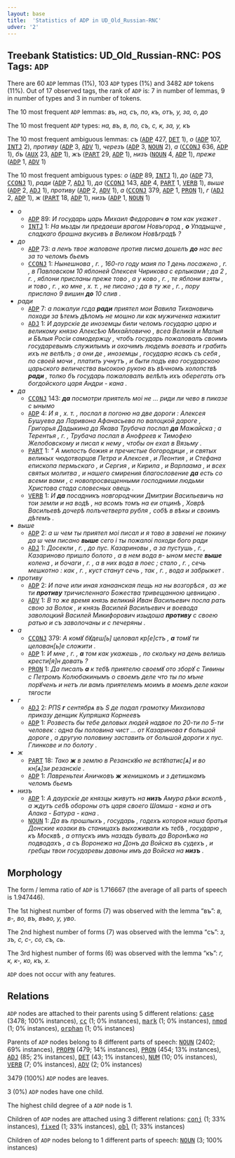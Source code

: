 ```yaml
---
layout: base
title:  'Statistics of ADP in UD_Old_Russian-RNC'
udver: '2'
---
```


## Treebank Statistics: UD_Old_Russian-RNC: POS Tags: `ADP`

There are 60 `ADP` lemmas (1%), 103 `ADP` types (1%) and 3482 `ADP` tokens (11%).
Out of 17 observed tags, the rank of `ADP` is: 7 in number of lemmas, 9 in number of types and 3 in number of tokens.

The 10 most frequent `ADP` lemmas: <em>въ, на, съ, по, къ, отъ, у, за, о, до</em>

The 10 most frequent `ADP` types:  <em>на, въ, в, по, съ, с, к, за, у, къ</em>

The 10 most frequent ambiguous lemmas: <em>съ</em> (<tt><a href="orv_rnc-pos-ADP.html">ADP</a></tt> 427, <tt><a href="orv_rnc-pos-DET.html">DET</a></tt> 1), <em>о</em> (<tt><a href="orv_rnc-pos-ADP.html">ADP</a></tt> 107, <tt><a href="orv_rnc-pos-INTJ.html">INTJ</a></tt> 2), <em>противу</em> (<tt><a href="orv_rnc-pos-ADP.html">ADP</a></tt> 3, <tt><a href="orv_rnc-pos-ADV.html">ADV</a></tt> 1), <em>черезъ</em> (<tt><a href="orv_rnc-pos-ADP.html">ADP</a></tt> 3, <tt><a href="orv_rnc-pos-NOUN.html">NOUN</a></tt> 2), <em>а</em> (<tt><a href="orv_rnc-pos-CCONJ.html">CCONJ</a></tt> 636, <tt><a href="orv_rnc-pos-ADP.html">ADP</a></tt> 1), <em>бъ</em> (<tt><a href="orv_rnc-pos-AUX.html">AUX</a></tt> 23, <tt><a href="orv_rnc-pos-ADP.html">ADP</a></tt> 1), <em>жъ</em> (<tt><a href="orv_rnc-pos-PART.html">PART</a></tt> 29, <tt><a href="orv_rnc-pos-ADP.html">ADP</a></tt> 1), <em>низъ</em> (<tt><a href="orv_rnc-pos-NOUN.html">NOUN</a></tt> 4, <tt><a href="orv_rnc-pos-ADP.html">ADP</a></tt> 1), <em>преже</em> (<tt><a href="orv_rnc-pos-ADP.html">ADP</a></tt> 1, <tt><a href="orv_rnc-pos-ADV.html">ADV</a></tt> 1)

The 10 most frequent ambiguous types:  <em>о</em> (<tt><a href="orv_rnc-pos-ADP.html">ADP</a></tt> 89, <tt><a href="orv_rnc-pos-INTJ.html">INTJ</a></tt> 1), <em>до</em> (<tt><a href="orv_rnc-pos-ADP.html">ADP</a></tt> 73, <tt><a href="orv_rnc-pos-CCONJ.html">CCONJ</a></tt> 1), <em>ради</em> (<tt><a href="orv_rnc-pos-ADP.html">ADP</a></tt> 7, <tt><a href="orv_rnc-pos-ADJ.html">ADJ</a></tt> 1), <em>да</em> (<tt><a href="orv_rnc-pos-CCONJ.html">CCONJ</a></tt> 143, <tt><a href="orv_rnc-pos-ADP.html">ADP</a></tt> 4, <tt><a href="orv_rnc-pos-PART.html">PART</a></tt> 1, <tt><a href="orv_rnc-pos-VERB.html">VERB</a></tt> 1), <em>выше</em> (<tt><a href="orv_rnc-pos-ADP.html">ADP</a></tt> 2, <tt><a href="orv_rnc-pos-ADJ.html">ADJ</a></tt> 1), <em>противу</em> (<tt><a href="orv_rnc-pos-ADP.html">ADP</a></tt> 2, <tt><a href="orv_rnc-pos-ADV.html">ADV</a></tt> 1), <em>а</em> (<tt><a href="orv_rnc-pos-CCONJ.html">CCONJ</a></tt> 379, <tt><a href="orv_rnc-pos-ADP.html">ADP</a></tt> 1, <tt><a href="orv_rnc-pos-PRON.html">PRON</a></tt> 1), <em>г</em> (<tt><a href="orv_rnc-pos-ADJ.html">ADJ</a></tt> 2, <tt><a href="orv_rnc-pos-ADP.html">ADP</a></tt> 1), <em>ж</em> (<tt><a href="orv_rnc-pos-PART.html">PART</a></tt> 18, <tt><a href="orv_rnc-pos-ADP.html">ADP</a></tt> 1), <em>низъ</em> (<tt><a href="orv_rnc-pos-ADP.html">ADP</a></tt> 1, <tt><a href="orv_rnc-pos-NOUN.html">NOUN</a></tt> 1)


* <em>о</em>
  * <tt><a href="orv_rnc-pos-ADP.html">ADP</a></tt> 89: <em>И государь царь Михаил Федорович <b>о</b> том как укажет .</em>
  * <tt><a href="orv_rnc-pos-INTJ.html">INTJ</a></tt> 1: <em>На мьзды ли предаеши врагом Новъгород , <b>о</b> Упадыщче , сладкаго брашна вкусивъ в Великом Новѣградѣ ?</em>
* <em>до</em>
  * <tt><a href="orv_rnc-pos-ADP.html">ADP</a></tt> 73: <em>а ленъ твое жаловане против писма дошелъ <b>до</b> нас вес за то челомъ бьемъ</em>
  * <tt><a href="orv_rnc-pos-CCONJ.html">CCONJ</a></tt> 1: <em>Нынешнова , г. , 160-го году маия по 1 день посажено , г. , в Павловском 10 яблоней Олексея Чирикова с ерлыками ; да 2 , г. , яблони присланы преже тово , а у ково , г. , те яблони взяты , и тово , г. , ко мне , х. т. , не писано ; да в ту же , г. , пору прислано 9 вишин <b>до</b> 10 слив .</em>
* <em>ради</em>
  * <tt><a href="orv_rnc-pos-ADP.html">ADP</a></tt> 7: <em>а пожалуи гсда <b>ради</b> приятел мои Вавила Тихановичь походи за ѣтемъ дѣломъ не мошно ли как мужиченка нажилит</em>
  * <tt><a href="orv_rnc-pos-ADJ.html">ADJ</a></tt> 1: <em>И даурскіе де иноземцы били челомъ государю царю и великому князю Алексѣю Михайловичю , всеа Великія и Малыя и Бѣлыя Росіи самодержцу , чтобъ государь пожаловалъ своимъ государевымъ служилымъ и охочимъ людемъ воевать и грабить ихъ не велѣлъ ; а они де , иноземцы , государю ясакъ съ себя , по своей мочи , платить учнутъ , и быти подъ ево государскою царьского величества высокою рукою въ вѣчномъ холопствѣ <b>ради</b> , толко бъ государь пожаловалъ велѣлъ ихъ оберегать отъ богдойского царя Андри - кана .</em>
* <em>да</em>
  * <tt><a href="orv_rnc-pos-CCONJ.html">CCONJ</a></tt> 143: <em><b>да</b> посмотри приятель моі не ... риди ли чево в пиказе с ынымо</em>
  * <tt><a href="orv_rnc-pos-ADP.html">ADP</a></tt> 4: <em>И я , х. т. , послал в погоню на две дороги : Алексея Бушуева да Ларивона Афанасьева по валоцкой дароге , Григорья Дадыкина да Якава Трубача послал <b>да</b> Мажайска ; а Терентья , г. , Трубача послал в Анофреев к Тимофею Желобовскому и писал к нему , чтобы он ехал в Вязьму .</em>
  * <tt><a href="orv_rnc-pos-PART.html">PART</a></tt> 1: <em>" А милость божия и пречистые богородици , и святых великых чюдотворцов Петра и Алексея , и Леонтия , и Стефана епископа пермьскаго , и Сергия , и Кирила , и Варлаама , и всех святых молитва , и нашего смирения благословение <b>да</b> есть со всеми вами , с новопросвещенными господними людьми Христова стада словесных овець .</em>
  * <tt><a href="orv_rnc-pos-VERB.html">VERB</a></tt> 1: <em>И <b>да</b> посадникъ новгородчкии Дмитрии Васильевичь на тои земли и на водѣ , на всомъ томъ на еи отцинѣ , Ховрѣ Васильевѣ дочерѣ полъчетверта рубля , собѣ в вѣкы и своимъ дѣтемъ .</em>
* <em>выше</em>
  * <tt><a href="orv_rnc-pos-ADP.html">ADP</a></tt> 2: <em>а ѡ чем ты приятел моі писал и я тово в завениі не покину да ѡ чем писано <b>выше</b> сего і ты пожалоі походи бого ради</em>
  * <tt><a href="orv_rnc-pos-ADJ.html">ADJ</a></tt> 1: <em>Досекли , г. , до пус. Казариновы , а за пустушь , г. , Казариново пришло болото , а в нем вода в- ыном месте <b>выше</b> колена , и бочаги , г. , а в них вода в поес ; стало , г. , сечь мешкотно : как , г. , куст станут сечь , так , г. , вода и забрыжет .</em>
* <em>противу</em>
  * <tt><a href="orv_rnc-pos-ADP.html">ADP</a></tt> 2: <em>И паче или иная ханаанская пещь на ны возгорѣся , аз же ти <b>противу</b> тричисленнаго Божества тривещанною цевницею .</em>
  * <tt><a href="orv_rnc-pos-ADV.html">ADV</a></tt> 1: <em>В то же время князь великий Иван Васильевич посла рать свою за Волок , и князь Василей Васильевич и воевода заволоцкий Василей Микифорович изыдоша <b>противу</b> с своею ратью и съ заволочаны и с печеряны .</em>
* <em>а</em>
  * <tt><a href="orv_rnc-pos-CCONJ.html">CCONJ</a></tt> 379: <em>А комꙋ бꙋдеш[ь] целовал кр[е]стъ , <b>а</b> томꙋ ти целован[ь]е сложити .</em>
  * <tt><a href="orv_rnc-pos-ADP.html">ADP</a></tt> 1: <em>И мне , г. , <b>а</b> том как укажешь , по скольку на день велишь крести[я]н довать ?</em>
  * <tt><a href="orv_rnc-pos-PRON.html">PRON</a></tt> 1: <em>Да писалъ <b>а</b> к тебѣ приятелю своемꙋ ото зборꙋ с Тиѳины с Петромъ Колюбакинымъ о своемъ деле что ты по мъне порꙋченъ и нетъ ли вамъ приятелемъ моимъ в моемъ деле какои тягости</em>
* <em>г</em>
  * <tt><a href="orv_rnc-pos-ADJ.html">ADJ</a></tt> 2: <em>РПЅ <b>г</b> сентябрѧ въ Ѕ де подал грамотку Михаилова приказу денщик Купряшка Корнеевъ</em>
  * <tt><a href="orv_rnc-pos-ADP.html">ADP</a></tt> 1: <em>Розвесть бы тебе деловых людей надвое по 20-ти по 5-ти человек : одна бы половина чист ... от Казаринова <b>г</b> большой дороге , а другую половину заставить от большой дороги х пус. Глинкове и по болоту .</em>
* <em>ж</em>
  * <tt><a href="orv_rnc-pos-PART.html">PART</a></tt> 18: <em>Тако <b>ж</b> в землю в Резанскꙋю не встꙋпатис[ѧ] и во кн[ѧ]зи резанскіе .</em>
  * <tt><a href="orv_rnc-pos-ADP.html">ADP</a></tt> 1: <em>Лавреньтеи Аничковъ <b>ж</b> женишкомъ и з детишкамъ челомъ бьемъ</em>
* <em>низъ</em>
  * <tt><a href="orv_rnc-pos-ADP.html">ADP</a></tt> 1: <em>А даурскіе де князцы живутъ на <b>низъ</b> Амура рѣки вскопѣ , а ждутъ себѣ обороны отъ царя своего Шамша - кана и отъ Алака - Батура - кана .</em>
  * <tt><a href="orv_rnc-pos-NOUN.html">NOUN</a></tt> 1: <em>Да въ прошлыхъ , государь , годехъ котороя наша братья Донские козаки въ станицахъ выхаживали къ тебѣ , государю , къ Москвѣ , а отпускъ имъ назадъ бувалъ да Воронѣжа на подводахъ , а съ Воронежа на Донъ да Войска въ судехъ , и гребцы твои государевы давоны имъ да Войска на <b>низъ</b> .</em>

## Morphology

The form / lemma ratio of `ADP` is 1.716667 (the average of all parts of speech is 1.947446).

The 1st highest number of forms (7) was observed with the lemma “въ”: <em>в, в-, во, въ, въво, у, уво</em>.

The 2nd highest number of forms (7) was observed with the lemma “съ”: <em>з, зъ, с, с-, со, съ, сь</em>.

The 3rd highest number of forms (6) was observed with the lemma “къ”: <em>г, к, к-, ко, къ, х</em>.

`ADP` does not occur with any features.


## Relations

`ADP` nodes are attached to their parents using 5 different relations: <tt><a href="orv_rnc-dep-case.html">case</a></tt> (3478; 100% instances), <tt><a href="orv_rnc-dep-cc.html">cc</a></tt> (1; 0% instances), <tt><a href="orv_rnc-dep-mark.html">mark</a></tt> (1; 0% instances), <tt><a href="orv_rnc-dep-nmod.html">nmod</a></tt> (1; 0% instances), <tt><a href="orv_rnc-dep-orphan.html">orphan</a></tt> (1; 0% instances)

Parents of `ADP` nodes belong to 8 different parts of speech: <tt><a href="orv_rnc-pos-NOUN.html">NOUN</a></tt> (2402; 69% instances), <tt><a href="orv_rnc-pos-PROPN.html">PROPN</a></tt> (479; 14% instances), <tt><a href="orv_rnc-pos-PRON.html">PRON</a></tt> (454; 13% instances), <tt><a href="orv_rnc-pos-ADJ.html">ADJ</a></tt> (85; 2% instances), <tt><a href="orv_rnc-pos-DET.html">DET</a></tt> (43; 1% instances), <tt><a href="orv_rnc-pos-NUM.html">NUM</a></tt> (10; 0% instances), <tt><a href="orv_rnc-pos-VERB.html">VERB</a></tt> (7; 0% instances), <tt><a href="orv_rnc-pos-ADV.html">ADV</a></tt> (2; 0% instances)

3479 (100%) `ADP` nodes are leaves.

3 (0%) `ADP` nodes have one child.

The highest child degree of a `ADP` node is 1.

Children of `ADP` nodes are attached using 3 different relations: <tt><a href="orv_rnc-dep-conj.html">conj</a></tt> (1; 33% instances), <tt><a href="orv_rnc-dep-fixed.html">fixed</a></tt> (1; 33% instances), <tt><a href="orv_rnc-dep-obl.html">obl</a></tt> (1; 33% instances)

Children of `ADP` nodes belong to 1 different parts of speech: <tt><a href="orv_rnc-pos-NOUN.html">NOUN</a></tt> (3; 100% instances)

